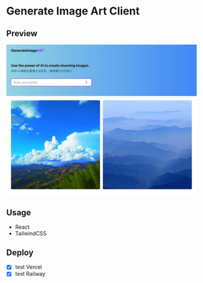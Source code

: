 # Generate Image Art Client

## Preview

![preview](./public/screen.png)

## Usage

- React
- TailwindCSS

## Deploy

- [x] test Vercel
- [x] test Railway

